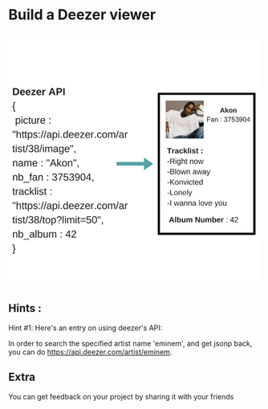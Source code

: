 # Build a Deezer viewer
![](images/Deezer-API.png)

## Hints :

Hint #1: Here's an entry on using deezer's API:

In order to search the specified artist name 'eminem', and get jsonp back, you can do
 https://api.deezer.com/artist/eminem.


## Extra

You can get feedback on your project by sharing it with your friends
